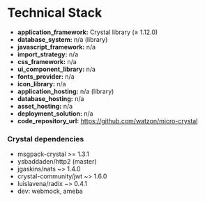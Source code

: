 # Technical Stack

- **application_framework:** Crystal library (≥ 1.12.0)
- **database_system:** n/a (library)
- **javascript_framework:** n/a
- **import_strategy:** n/a
- **css_framework:** n/a
- **ui_component_library:** n/a
- **fonts_provider:** n/a
- **icon_library:** n/a
- **application_hosting:** n/a (library)
- **database_hosting:** n/a
- **asset_hosting:** n/a
- **deployment_solution:** n/a
- **code_repository_url:** https://github.com/watzon/micro-crystal

### Crystal dependencies
- msgpack-crystal >= 1.3.1
- ysbaddaden/http2 (master)
- jgaskins/nats ~> 1.4.0
- crystal-community/jwt ~> 1.6.0
- luislavena/radix ~> 0.4.1
- dev: webmock, ameba
